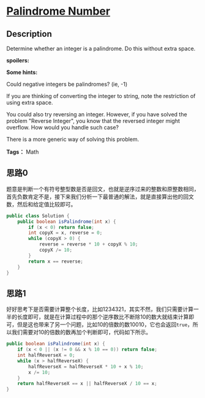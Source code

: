 # [Palindrome Number](https://leetcode.com/problems/palindrome-number/)

## Description

Determine whether an integer is a palindrome. Do this without extra space.

**spoilers:**

**Some hints:**

Could negative integers be palindromes? (ie, -1)

If you are thinking of converting the integer to string, note the restriction of using extra space.

You could also try reversing an integer. However, if you have solved the problem "Reverse Integer", you know that the reversed integer might overflow. How would you handle such case?

There is a more generic way of solving this problem.

**Tags：** Math


## 思路0

题意是判断一个有符号整型数是否是回文，也就是逆序过来的整数和原整数相同，首先负数肯定不是，接下来我们分析一下最普通的解法，就是直接算出他的回文数，然后和给定值比较即可。

``` java
public class Solution {
    public boolean isPalindrome(int x) {
        if (x < 0) return false;
        int copyX = x, reverse = 0;
        while (copyX > 0) {
            reverse = reverse * 10 + copyX % 10;
            copyX /= 10;
        }
        return x == reverse;
    }
}
```

## 思路1

好好思考下是否需要计算整个长度，比如1234321，其实不然，我们只需要计算一半的长度即可，就是在计算过程中的那个逆序数比不断除10的数大就结束计算即可，但是这也带来了另一个问题，比如10的倍数的数10010，它也会返回`true`，所以我们需要对10的倍数的数再加个判断即可，代码如下所示。

``` java
public boolean isPalindrome(int x) {
    if (x < 0 || (x != 0 && x % 10 == 0)) return false;
    int halfReverseX = 0;
    while (x > halfReverseX) {
        halfReverseX = halfReverseX * 10 + x % 10;
        x /= 10;
    }
    return halfReverseX == x || halfReverseX / 10 == x;
}

```
